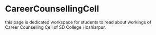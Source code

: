 # CareerCounsellingCell

this page is dedicated workspace for students to read about workings of Career Counselling Cell of SD College Hoshiarpur.
